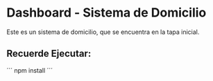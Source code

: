# Dashboard - Sistema de Domicilio

Este es un sistema de domicilio, que se encuentra en la tapa inicial.

## Recuerde Ejecutar:

´´´
npm install
´´´
